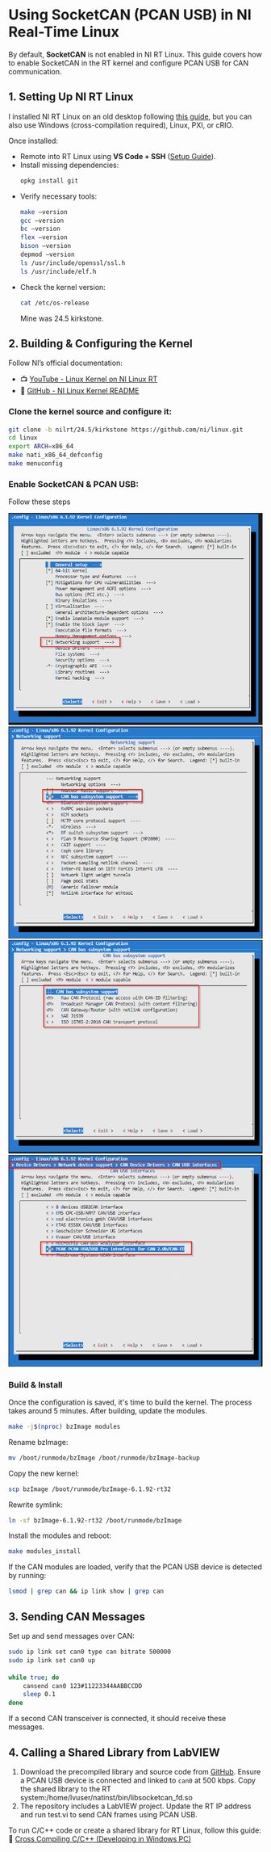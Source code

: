 # Using SocketCAN (PCAN USB) in NI Real-Time Linux

By default, **SocketCAN** is not enabled in NI RT Linux. This guide covers how to enable SocketCAN in the RT kernel and configure PCAN USB for CAN communication.

## 1. Setting Up NI RT Linux
I installed NI RT Linux on an old desktop following [this guide](https://forums.ni.com/t5/NI-Linux-Real-Time-Discussions/Running-NI-Linux-RT-on-a-desktop-PC/td-p/3845207), but you can also use Windows (cross-compilation required), Linux, PXI, or cRIO.

Once installed:
- Remote into RT Linux using **VS Code + SSH** ([Setup Guide](https://code.visualstudio.com/docs/remote/ssh)).
- Install missing dependencies:
  ```bash
  opkg install git
  ```
- Verify necessary tools:
  ```bash
  make –version
  gcc –version
  bc –version
  flex –version
  bison –version
  depmod –version
  ls /usr/include/openssl/ssl.h
  ls /usr/include/elf.h
  ```
- Check the kernel version:
  ```bash
  cat /etc/os-release
  ```
  Mine was 24.5 kirkstone.

## 2. Building & Configuring the Kernel
Follow NI’s official documentation:
- 📺 [YouTube - Linux Kernel on NI Linux RT](https://www.youtube.com/watch?v=xxxxx)
- 📂 [GitHub - NI Linux Kernel README](https://github.com/ni/linux)

### Clone the kernel source and configure it:
```bash
git clone -b nilrt/24.5/kirkstone https://github.com/ni/linux.git  
cd linux  
export ARCH=x86_64  
make nati_x86_64_defconfig  
make menuconfig  
```

### Enable **SocketCAN & PCAN USB**:
Follow these steps  
   
   ![Alt Text](images/menuconfig_1.png)
   ![Alt Text](images/menuconfig_2.png)
   ![Alt Text](images/menuconfig_3.png)
   ![Alt Text](images/menuconfig_4.png)

### Build & Install
Once the configuration is saved, it's time to build the kernel. The process takes around 5 minutes. After building, update the modules.
```bash
make -j$(nproc) bzImage modules
```
Rename bzImage:
```bash
mv /boot/runmode/bzImage /boot/runmode/bzImage-backup
```
Copy the new kernel:
```bash
scp bzImage /boot/runmode/bzImage-6.1.92-rt32
```
Rewrite symlink:
```bash
ln -sf bzImage-6.1.92-rt32 /boot/runmode/bzImage
```
Install the modules and reboot:
```bash
make modules_install
```
If the CAN modules are loaded, verify that the PCAN USB device is detected by running:
```bash
lsmod | grep can && ip link show | grep can
```
## 3. Sending CAN Messages
Set up and send messages over CAN:
```bash
sudo ip link set can0 type can bitrate 500000  
sudo ip link set can0 up  

while true; do  
    cansend can0 123#11223344AABBCCDD  
    sleep 0.1  
done  
```
If a second CAN transceiver is connected, it should receive these messages.

## 4. Calling a Shared Library from LabVIEW
1. Download the precompiled library and source code from [GitHub](https://github.com/). Ensure a PCAN USB device is connected and linked to `can0` at 500 kbps. Copy the shared library to the RT system:/home/lvuser/natinst/bin/libsocketcan_fd.so
2. The repository includes a LabVIEW project. Update the RT IP address and run test.vi to send CAN frames using PCAN USB.

To run C/C++ code or create a shared library for RT Linux, follow this guide:  
📖 [Cross Compiling C/C++ (Developing in Windows PC)](https://www.ni.com/)  







